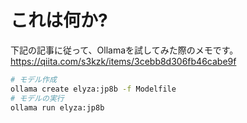 # これは何か?

下記の記事に従って、Ollamaを試してみた際のメモです。
https://qiita.com/s3kzk/items/3cebb8d306fb46cabe9f

```bash
# モデル作成
ollama create elyza:jp8b -f Modelfile
# モデルの実行
ollama run elyza:jp8b
```




